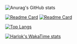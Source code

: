 
![Anurag's GitHub stats](https://github-readme-stats.vercel.app/api?username=ybm1968&show_icons=true&theme=cobalt&include_all_commits=true)

[![Readme Card](https://github-readme-stats.vercel.app/api/pin/?username=ybm1968&repo=ChanterLiving)]([https://github.com/anuraghazra/github-readme-stats](https://github.com/ybm1968/ChanterLiving))
[![Readme Card](https://github-readme-stats.vercel.app/api/pin/?username=ybm1968&repo=DreamAir)]([https://github.com/anuraghazra/github-readme-stats](https://github.com/ybm1968/DreamAir))

[![Top Langs](https://github-readme-stats.vercel.app/api/top-langs/?username=ybm1968)](https://github.com/anuraghazra/github-readme-stats)

[![Harlok's WakaTime stats](https://github-readme-stats.vercel.app/api/wakatime?username=ybm1968)](https://github.com/anuraghazra/github-readme-stats)

